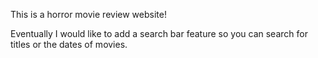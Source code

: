 This is a horror movie review website!

Eventually I would like to add a search bar feature so you can search for titles or the dates of movies.
